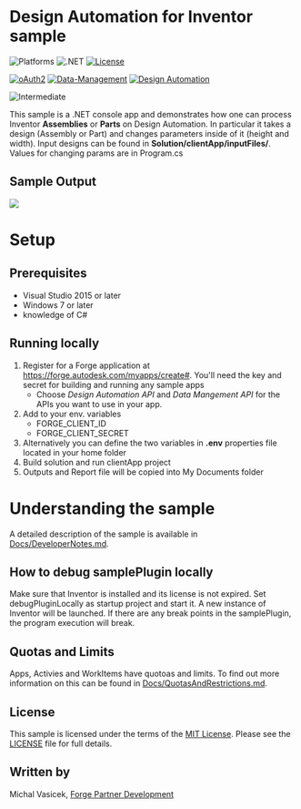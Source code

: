 # Design Automation for Inventor sample

![Platforms](https://img.shields.io/badge/platform-Windows-lightgrey.svg)
![.NET](https://img.shields.io/badge/.net-4.7-blue.svg)
[![License](https://img.shields.io/badge/license-MIT-blue.svg)](http://opensource.org/licenses/MIT)

[![oAuth2](https://img.shields.io/badge/oAuth2-v1-green.svg)](http://developer.autodesk.com/)
[![Data-Management](https://img.shields.io/badge/data%20management-v2-blue.svg)](http://developer.autodesk.com/)
[![Design Automation](https://img.shields.io/badge/design%20automation-v3-blue.svg)](https://forge.autodesk.com/api/design-automation-cover-page/)

![Intermediate](https://img.shields.io/badge/Level-Intermediate-blue.svg)

 This sample is a .NET console app and demonstrates how one can process Inventor **Assemblies** or **Parts** on Design Automation. In particular it takes a design (Assembly or Part) and changes parameters inside of it (height and width). Input designs can be found in **Solution/clientApp/inputFiles/**. Values for changing params are in Program.cs

## Sample Output

![](thumbnail.png)

# Setup

## Prerequisites
* Visual Studio 2015 or later
* Windows 7 or later
* knowledge of C#

## Running locally

1. Register for a Forge application at https://forge.autodesk.com/myapps/create#. You'll need the key and secret for building and running any sample apps
    * Choose *Design Automation API* and *Data Mangement API* for the APIs you want to use in your app.
2. Add to your env. variables
    * FORGE_CLIENT_ID
    * FORGE_CLIENT_SECRET
3. Alternatively you can define the two variables in **.env** properties file located in your home folder
4. Build solution and run clientApp project
5. Outputs and Report file will be copied into My Documents folder

# Understanding the sample
A detailed description of the sample is available in [Docs/DeveloperNotes.md](Docs/DeveloperNotes.md).

## How to debug samplePlugin locally

Make sure that Inventor is installed and its license is not expired. Set debugPluginLocally as startup project and start it. A new instance of Inventor will be launched. If there are any break points in the samplePlugin, the program execution will break.

## Quotas and Limits
Apps, Activies and WorkItems have quotoas and limits. To find out more information on this can be found in [Docs/QuotasAndRestrictions.md](Docs/QuotasAndRestrictions.md).

## License

This sample is licensed under the terms of the [MIT License](http://opensource.org/licenses/MIT). Please see the [LICENSE](LICENSE) file for full details.

## Written by

Michal Vasicek, [Forge Partner Development](http://forge.autodesk.com)